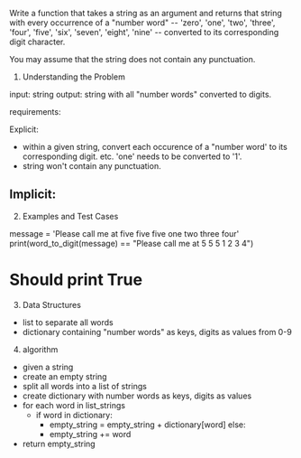 Write a function that takes a string as an argument and returns that string
with every occurrence of a "number word" -- 'zero', 'one', 'two', 'three',
'four', 'five', 'six', 'seven', 'eight', 'nine' -- converted to its
corresponding digit character.

You may assume that the string does not contain any punctuation.

1. Understanding the Problem

input: string
output: string with all "number words" converted to digits.

requirements:
  
  Explicit:
  - within a given string, convert each occurence of a "number word' to its
    corresponding digit. etc. 'one' needs to be converted to '1'.
  - string won't contain any punctuation.

  Implicit:
  - 

2. Examples and Test Cases

message = 'Please call me at five five five one two three four'
print(word_to_digit(message) == "Please call me at 5 5 5 1 2 3 4")
# Should print True

3. Data Structures

- list to separate all words
- dictionary containing "number words" as keys, digits as values from 0-9

4. algorithm

- given a string
- create an empty string
- split all words into a list of strings
- create dictionary with number words as keys, digits as values
- for each word in list_strings
  - if word in dictionary:
    - empty_string = empty_string + dictionary[word]
    else:
    - empty_string += word
- return empty_string